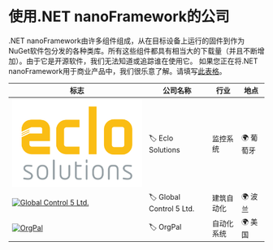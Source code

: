 # 使用.NET nanoFramework的公司

.NET nanoFramework由许多组件组成，从在目标设备上运行的固件到作为NuGet软件包分发的各种类库。所有这些组件都具有相当大的下载量（并且不断增加）。由于它是开源软件，我们无法知道或追踪谁在使用它。
如果您正在将.NET nanoFramework用于商业产品中，我们很乐意了解。请填写[此表格](https://1drv.ms/xs/s!AnbQmclZwQHagSzU74bS4uOTLxsc)。

| 标志 | 公司名称 | 行业 | 地点 |
| --- | --- | --- | --- |
|[![Eclo Solutions](../../images/logos/eclo-solutions-logo-tall.svg)](http://www.eclo.solutions)|&#127991; Eclo Solutions|监控系统|&#127757; 葡萄牙|
|[![Global Control 5 Ltd.](https://about.ismacontrolli.com/wp-content/uploads/2021/12/logo-iSMA-CONTROLLI.svg)](https://www.gc5.pl)|&#127991; Global Control 5 Ltd.|建筑自动化|&#127757; 波兰|
|[![OrgPal](https://www.orgpal.com/orgpallogo.png)](https://www.orgpal.com)|&#127991; OrgPal|自动化系统|&#127757; 美国|